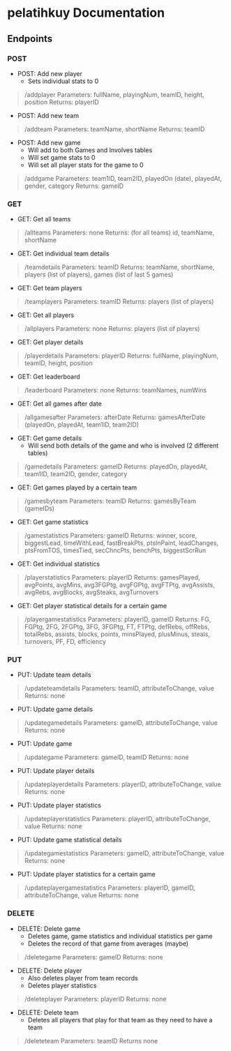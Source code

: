 # pelatihkuy Documentation

## Endpoints

### POST
- POST: Add new player
    - Sets individual stats to 0

> /addplayer
Parameters: fullName, playingNum, teamID, height, position
Returns: playerID

- POST: Add new team
> /addteam
Parameters: teamName, shortName
Returns: teamID

- POST: Add new game
    - Will add to both Games and Involves tables
    - Will set game stats to 0
    - Will set all player stats for the game to 0

> /addgame
Parameters: team1ID, team2ID, playedOn (date), playedAt, gender, category
Returns: gameID

### GET
- GET: Get all teams
> /allteams
Parameters: none
Returns: (for all teams) id, teamName, shortName

- GET: Get individual team details
> /teamdetails
Parameters: teamID
Returns: teamName, shortName, players (list of players), games (list of last 5 games)

- GET: Get team players
> /teamplayers
Parameters: teamID
Returns: players (list of players)

- GET: Get all players
> /allplayers
Parameters: none
Returns: players (list of players)

- GET: Get player details
> /playerdetails
Parameters: playerID
Returns: fullName, playingNum, teamID, height, position

- GET: Get leaderboard
> /leaderboard
Parameters: none
Returns: teamNames, numWins

- GET: Get all games after date
> /allgamesafter
Parameters: afterDate
Returns: gamesAfterDate (playedOn, playedAt, team1ID, team2ID)

- GET: Get game details
    - Will send both details of the game and who is involved (2 different tables)

> /gamedetails
Parameters: gameID
Returns: playedOn, playedAt, team1ID, team2ID, gender, category

- GET: Get games played by a certain team
> /gamesbyteam
Parameters: teamID
Returns: gamesByTeam (gameIDs)

- GET: Get game statistics
> /gamestatistics
Parameters: gameID
Returns: winner, score, biggestLead, timeWithLead, fastBreakPts, ptsInPaint, leadChanges, ptsFromTOS, timesTied, secChncPts, benchPts, biggestScrRun

- GET: Get individual statistics
> /playerstatistics
Parameters: playerID
Returns: gamesPlayed, avgPoints, avgMins, avg3FGPtg, avgFGPtg, avgFTPtg, avgAssists, avgRebs, avgBlocks, avgSteaks, avgTurnovers

- GET: Get player statistical details for a certain game
> /playergamestatistics
Parameters: playerID, gameID
Returns: FG, FGPtg, 2FG, 2FGPtg, 3FG, 3FGPtg, FT, FTPtg, defRebs, offRebs, totalRebs, assists, blocks, points, minsPlayed, plusMinus, steals, turnovers, PF, FD, efficiency

### PUT
- PUT: Update team details
> /updateteamdetails
Parameters: teamID, attributeToChange, value
Returns: none

- PUT: Update game details
> /updategamedetails
Parameters: gameID, attributeToChange, value
Returns: none

- PUT: Update game 
> /updategame
Parameters: gameID, teamID
Returns: none

- PUT: Update player details
> /updateplayerdetails
Parameters: playerID, attributeToChange, value
Returns: none

- PUT: Update player statistics
> /updateplayerstatistics
Parameters: playerID, attributeToChange, value
Returns: none

- PUT: Update game statistical details
> /updategamestatistics
Parameters: gameID, attributeToChange, value
Returns: none

- PUT: Update player statistics for a certain game
> /updateplayergamestatistics
Parameters: playerID, gameID, attributeToChange, value
Returns: none

### DELETE
- DELETE: Delete game
    - Deletes game, game statistics and individual statistics per game
    - Deletes the record of that game from averages (maybe)

> /deletegame
Parameters: gameID
Returns: none

- DELETE: Delete player
    - Also deletes player from team records
    - Deletes player statistics

> /deleteplayer
Parameters: playerID
Returns: none

- DELETE: Delete team
    - Deletes all players that play for that team as they need to have a team

> /deleteteam
Parameters: teamID
Returns none